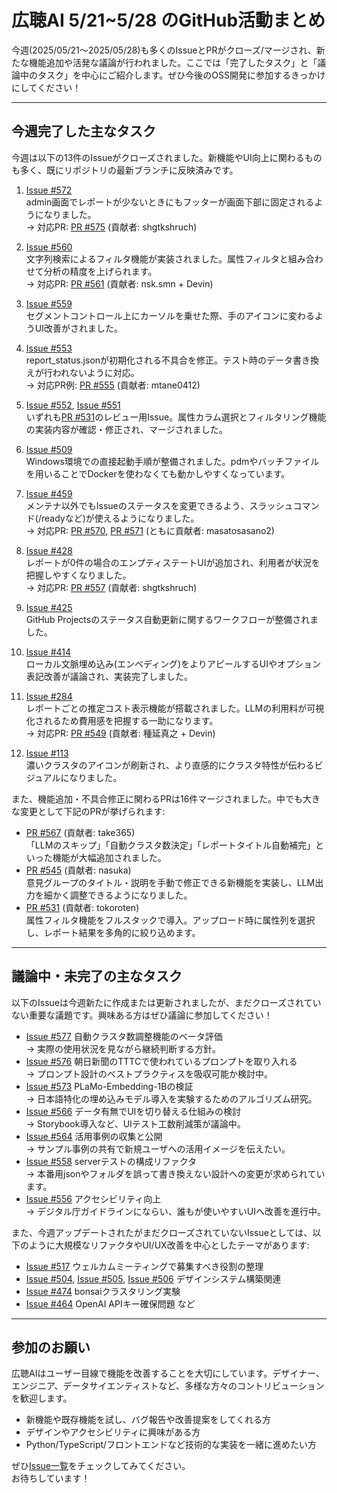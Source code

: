 # 広聴AI 5/21~5/28 のGitHub活動まとめ

今週(2025/05/21～2025/05/28)も多くのIssueとPRがクローズ/マージされ、新たな機能追加や活発な議論が行われました。ここでは「完了したタスク」と「議論中のタスク」を中心にご紹介します。ぜひ今後のOSS開発に参加するきっかけにしてください！

---

## 今週完了した主なタスク

今週は以下の13件のIssueがクローズされました。新機能やUI向上に関わるものも多く、既にリポジトリの最新ブランチに反映済みです。

1. [Issue #572](https://github.com/digitaldemocracy2030/kouchou-ai/issues/572)  
   admin画面でレポートが少ないときにもフッターが画面下部に固定されるようになりました。  
   → 対応PR: [PR #575](https://github.com/digitaldemocracy2030/kouchou-ai/pull/575) (貢献者: shgtkshruch)

2. [Issue #560](https://github.com/digitaldemocracy2030/kouchou-ai/issues/560)  
   文字列検索によるフィルタ機能が実装されました。属性フィルタと組み合わせて分析の精度を上げられます。  
   → 対応PR: [PR #561](https://github.com/digitaldemocracy2030/kouchou-ai/pull/561) (貢献者: nsk.smn + Devin)

3. [Issue #559](https://github.com/digitaldemocracy2030/kouchou-ai/issues/559)  
   セグメントコントロール上にカーソルを乗せた際、手のアイコンに変わるようUI改善がされました。

4. [Issue #553](https://github.com/digitaldemocracy2030/kouchou-ai/issues/553)  
   report_status.jsonが初期化される不具合を修正。テスト時のデータ書き換えが行われないように対応。  
   → 対応PR例: [PR #555](https://github.com/digitaldemocracy2030/kouchou-ai/pull/555) (貢献者: mtane0412)

5. [Issue #552](https://github.com/digitaldemocracy2030/kouchou-ai/issues/552), [Issue #551](https://github.com/digitaldemocracy2030/kouchou-ai/issues/551)  
   いずれも[PR #531](https://github.com/digitaldemocracy2030/kouchou-ai/pull/531)のレビュー用Issue。属性カラム選択とフィルタリング機能の実装内容が確認・修正され、マージされました。

6. [Issue #509](https://github.com/digitaldemocracy2030/kouchou-ai/issues/509)  
   Windows環境での直接起動手順が整備されました。pdmやバッチファイルを用いることでDockerを使わなくても動かしやすくなっています。

7. [Issue #459](https://github.com/digitaldemocracy2030/kouchou-ai/issues/459)  
   メンテナ以外でもIssueのステータスを変更できるよう、スラッシュコマンド(/readyなど)が使えるようになりました。  
   → 対応PR: [PR #570](https://github.com/digitaldemocracy2030/kouchou-ai/pull/570), [PR #571](https://github.com/digitaldemocracy2030/kouchou-ai/pull/571) (ともに貢献者: masatosasano2)

8. [Issue #428](https://github.com/digitaldemocracy2030/kouchou-ai/issues/428)  
   レポートが0件の場合のエンプティステートUIが追加され、利用者が状況を把握しやすくなりました。  
   → 対応PR: [PR #557](https://github.com/digitaldemocracy2030/kouchou-ai/pull/557) (貢献者: shgtkshruch)

9. [Issue #425](https://github.com/digitaldemocracy2030/kouchou-ai/issues/425)  
   GitHub Projectsのステータス自動更新に関するワークフローが整備されました。

10. [Issue #414](https://github.com/digitaldemocracy2030/kouchou-ai/issues/414)  
    ローカル文脈埋め込み(エンベディング)をよりアピールするUIやオプション表記改善が議論され、実装完了しました。

11. [Issue #284](https://github.com/digitaldemocracy2030/kouchou-ai/issues/284)  
    レポートごとの推定コスト表示機能が搭載されました。LLMの利用料が可視化されるため費用感を把握する一助になります。  
    → 対応PR: [PR #549](https://github.com/digitaldemocracy2030/kouchou-ai/pull/549) (貢献者: 種延真之 + Devin)

12. [Issue #113](https://github.com/digitaldemocracy2030/kouchou-ai/issues/113)  
    濃いクラスタのアイコンが刷新され、より直感的にクラスタ特性が伝わるビジュアルになりました。  

また、機能追加・不具合修正に関わるPRは16件マージされました。中でも大きな変更として下記のPRが挙げられます:

- [PR #567](https://github.com/digitaldemocracy2030/kouchou-ai/pull/567) (貢献者: take365)  
  「LLMのスキップ」「自動クラスタ数決定」「レポートタイトル自動補完」といった機能が大幅追加されました。  
- [PR #545](https://github.com/digitaldemocracy2030/kouchou-ai/pull/545) (貢献者: nasuka)  
  意見グループのタイトル・説明を手動で修正できる新機能を実装し、LLM出力を細かく調整できるようになりました。  
- [PR #531](https://github.com/digitaldemocracy2030/kouchou-ai/pull/531) (貢献者: tokoroten)  
  属性フィルタ機能をフルスタックで導入。アップロード時に属性列を選択し、レポート結果を多角的に絞り込めます。

---

## 議論中・未完了の主なタスク

以下のIssueは今週新たに作成または更新されましたが、まだクローズされていない重要な議題です。興味ある方はぜひ議論に参加してください！

- [Issue #577](https://github.com/digitaldemocracy2030/kouchou-ai/issues/577) 自動クラスタ数調整機能のベータ評価  
  → 実際の使用状況を見ながら継続判断する方針。  
- [Issue #576](https://github.com/digitaldemocracy2030/kouchou-ai/issues/576) 朝日新聞のTTTCで使われているプロンプトを取り入れる  
  → プロンプト設計のベストプラクティスを吸収可能か検討中。  
- [Issue #573](https://github.com/digitaldemocracy2030/kouchou-ai/issues/573) PLaMo-Embedding-1Bの検証  
  → 日本語特化の埋め込みモデル導入を実験するためのアルゴリズム研究。  
- [Issue #566](https://github.com/digitaldemocracy2030/kouchou-ai/issues/566) データ有無でUIを切り替える仕組みの検討  
  → Storybook導入など、UIテスト工数削減策が議論中。  
- [Issue #564](https://github.com/digitaldemocracy2030/kouchou-ai/issues/564) 活用事例の収集と公開  
  → サンプル事例の共有で新規ユーザへの活用イメージを伝えたい。  
- [Issue #558](https://github.com/digitaldemocracy2030/kouchou-ai/issues/558) serverテストの構成リファクタ  
  → 本番用jsonやフォルダを誤って書き換えない設計への変更が求められています。  
- [Issue #556](https://github.com/digitaldemocracy2030/kouchou-ai/issues/556) アクセシビリティ向上  
  → デジタル庁ガイドラインにならい、誰もが使いやすいUIへ改善を進行中。

また、今週アップデートされたがまだクローズされていないIssueとしては、以下のように大規模なリファクタやUI/UX改善を中心としたテーマがあります:
- [Issue #517](https://github.com/digitaldemocracy2030/kouchou-ai/issues/517) ウェルカムミーティングで募集すべき役割の整理  
- [Issue #504](https://github.com/digitaldemocracy2030/kouchou-ai/issues/504), [Issue #505](https://github.com/digitaldemocracy2030/kouchou-ai/issues/505), [Issue #506](https://github.com/digitaldemocracy2030/kouchou-ai/issues/506) デザインシステム構築関連  
- [Issue #474](https://github.com/digitaldemocracy2030/kouchou-ai/issues/474) bonsaiクラスタリング実験  
- [Issue #464](https://github.com/digitaldemocracy2030/kouchou-ai/issues/464) OpenAI APIキー確保問題 など

---

## 参加のお願い

広聴AIはユーザー目線で機能を改善することを大切にしています。デザイナー、エンジニア、データサイエンティストなど、多様な方々のコントリビューションを歓迎します。

- 新機能や既存機能を試し、バグ報告や改善提案をしてくれる方  
- デザインやアクセシビリティに興味がある方  
- Python/TypeScript/フロントエンドなど技術的な実装を一緒に進めたい方  

ぜひ[Issue一覧](https://github.com/digitaldemocracy2030/kouchou-ai/issues)をチェックしてみてください。  
お待ちしています！